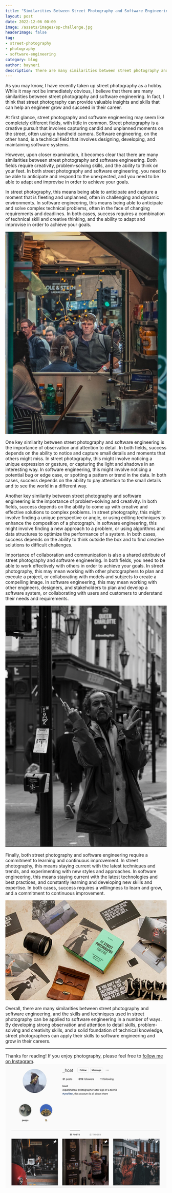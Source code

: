 ```yaml
---
title: "Similarities Between Street Photography and Software Engineering"
layout: post
date: 2022-12-06 00:00
image: /assets/images/sp-challenge.jpg
headerImage: false
tag:
- street-photography
- photography
- software-engineering
category: blog
author: bayneri
description: There are many similarities between street photography and software engineering, and the skills and techniques used in street photography can be applied to software engineering in a number of ways. By developing strong observation and attention to detail skills, problem-solving and creativity skills, and a solid foundation of technical knowledge, street photographers can apply their skills to software engineering and grow in their careers.
---
```


As you may know, I have recently taken up street photography as a hobby. While it may not be immediately obvious, I believe that there are many similarities between street photography and software engineering. In fact, I think that street photography can provide valuable insights and skills that can help an engineer grow and succeed in their career.

At first glance, street photography and software engineering may seem like completely different fields, with little in common. Street photography is a creative pursuit that involves capturing candid and unplanned moments on the street, often using a handheld camera. Software engineering, on the other hand, is a technical field that involves designing, developing, and maintaining software systems.

However, upon closer examination, it becomes clear that there are many similarities between street photography and software engineering. Both fields require creativity, problem-solving skills, and the ability to think on your feet. In both street photography and software engineering, you need to be able to anticipate and respond to the unexpected, and you need to be able to adapt and improvise in order to achieve your goals.

In street photography, this means being able to anticipate and capture a moment that is fleeting and unplanned, often in challenging and dynamic environments. In software engineering, this means being able to anticipate and solve complex technical problems, often in the face of changing requirements and deadlines. In both cases, success requires a combination of technical skill and creative thinking, and the ability to adapt and improvise in order to achieve your goals.

![Street Photography Example 1](/assets/images/sp-example-1.jpg)

One key similarity between street photography and software engineering is the importance of observation and attention to detail. In both fields, success depends on the ability to notice and capture small details and moments that others might miss. In street photography, this might involve noticing a unique expression or gesture, or capturing the light and shadows in an interesting way. In software engineering, this might involve noticing a potential bug or edge case, or spotting a pattern or trend in the data. In both cases, success depends on the ability to pay attention to the small details and to see the world in a different way.

Another key similarity between street photography and software engineering is the importance of problem-solving and creativity. In both fields, success depends on the ability to come up with creative and effective solutions to complex problems. In street photography, this might involve finding a unique perspective or angle, or using editing techniques to enhance the composition of a photograph. In software engineering, this might involve finding a new approach to a problem, or using algorithms and data structures to optimize the performance of a system. In both cases, success depends on the ability to think outside the box and to find creative solutions to difficult challenges.

Importance of collaboration and communication is also a shared attribute of street photography and software engineering. In both fields, you need to be able to work effectively with others in order to achieve your goals. In street photography, this may mean working with other photographers to plan and execute a project, or collaborating with models and subjects to create a compelling image. In software engineering, this may mean working with other engineers, designers, and stakeholders to plan and develop a software system, or collaborating with users and customers to understand their needs and requirements.

![Street Photography Example 2](/assets/images/sp-example-2.jpg)

Finally, both street photography and software engineering require a commitment to learning and continuous improvement. In street photography, this means staying current with the latest techniques and trends, and experimenting with new styles and approaches. In software engineering, this means staying current with the latest technologies and best practices, and constantly learning and developing new skills and expertise. In both cases, success requires a willingness to learn and grow, and a commitment to continuous improvement.

![The Street Photography Challenge](/assets/images/sp-challenge.jpg)

Overall, there are many similarities between street photography and software engineering, and the skills and techniques used in street photography can be applied to software engineering in a number of ways. By developing strong observation and attention to detail skills, problem-solving and creativity skills, and a solid foundation of technical knowledge, street photographers can apply their skills to software engineering and grow in their careers.

---

Thanks for reading! If you enjoy photography, please feel free to [follow me on Instagram](https://www.instagram.com/_hcet/).
![_hcet Instagram Profile](/assets/images/ig-profile.png)
